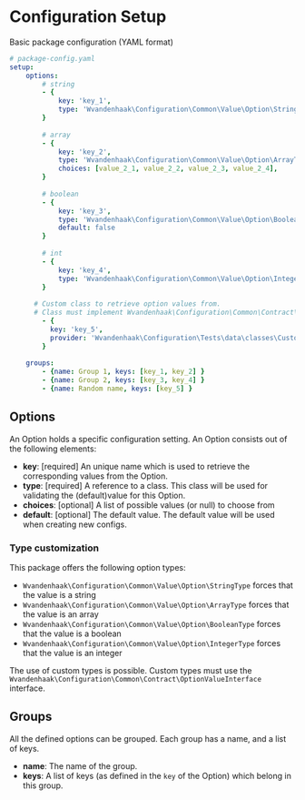 Configuration Setup
=========

Basic package configuration (YAML format)
```yaml
# package-config.yaml
setup:
    options: 
        # string
        - {
            key: 'key_1',
            type: 'Wvandenhaak\Configuration\Common\Value\Option\StringType',
        }
    
        # array
        - {
            key: 'key_2',
            type: 'Wvandenhaak\Configuration\Common\Value\Option\ArrayType',
            choices: [value_2_1, value_2_2, value_2_3, value_2_4],
        }
    
        # boolean
        - {
            key: 'key_3',
            type: 'Wvandenhaak\Configuration\Common\Value\Option\BooleanType',
            default: false
        }
    
        # int
        - {
            key: 'key_4',
            type: 'Wvandenhaak\Configuration\Common\Value\Option\IntegerType',
        }
    
      # Custom class to retrieve option values from.
      # Class must implement Wvandenhaak\Configuration\Common\Contract\OptionProviderInterface 
        - {
          key: 'key_5',
          provider: 'Wvandenhaak\Configuration\Tests\data\classes\CustomOptionProvider'
        }
    
    groups:
        - {name: Group 1, keys: [key_1, key_2] }
        - {name: Group 2, keys: [key_3, key_4] }
        - {name: Random name, keys: [key_5] }
```

## Options
An Option holds a specific configuration setting. An Option consists out of the following elements: 
- **key**: [required] An unique name which is used to retrieve the corresponding values from the Option.
- **type**: [required] A reference to a class. This class will be used for validating the (default)value for this Option.
- **choices**: [optional] A list of possible values (or null) to choose from
- **default**: [optional] The default value. The default value will be used when creating new configs.

### Type customization
This package offers the following option types:
- `Wvandenhaak\Configuration\Common\Value\Option\StringType` forces that the value is a string
- `Wvandenhaak\Configuration\Common\Value\Option\ArrayType` forces that the value is an array
- `Wvandenhaak\Configuration\Common\Value\Option\BooleanType` forces that the value is a boolean
- `Wvandenhaak\Configuration\Common\Value\Option\IntegerType` forces that the value is an integer

The use of custom types is possible. Custom types must use the `Wvandenhaak\Configuration\Common\Contract\OptionValueInterface` interface.

## Groups
All the defined options can be grouped. Each group has a name, and a list of keys.
- **name**: The name of the group.
- **keys**: A list of keys (as defined in the ```key``` of the Option) which belong in this group.